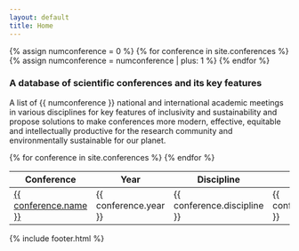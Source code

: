 ```yaml
---
layout: default
title: Home
---
```


{% assign numconference = 0 %}
{% for conference in site.conferences %}
  {% assign numconference = numconference | plus: 1 %}
{% endfor %}
<h3>A database of scientific conferences and its key features</h3>

A list of {{ numconference }} national and international academic meetings in various disciplines for key features of inclusivity and sustainability and propose solutions to make conferences more modern, effective, equitable and intellectually productive for the research community and environmentally sustainable for our planet. 

<table id='data_table' class="hover" style="width:100%">
  <thead>
  <tr>
    <th>Conference</th>
    <th>Year</th>
    <th>Discipline</th>
    <th>Gender Balance</th>
    <th>Carbon footprint</th>
  </tr>
  </thead>

  <tbody>
{% for conference in site.conferences %}
  <tr>
	<td><a href="{{ conference.url }}">{{ conference.name }}</a></td>
  <td>{{ conference.year }}</td>
  <td>{{ conference.discipline }}</td>
	<td>{{ conference.gender_balance }}</td>
  <td>{{ conference.carbon_footprint }}</td>
  </tr>
{% endfor %}
  </tbody>
</table>

{% include footer.html %}
